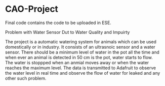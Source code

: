 # CAO-Project

Final code contains the code to be uploaded in ESE.

Problem with Water Sensor Dut to Water Quality and Impuirty

The project is a automatic watering system for animals which can be used domestically or in industry. It consists of an ultrasnoic sensor and a water sensor. There should be a minimum level of water in the pot all the time and when ever an animal is detected in 50 cm is the pot, water starts to flow. The water is stoppped when an anmial moves away or when the water reaches the maximum level. The data is transmitted to Adafruit to observe the water level in real time and observe the flow of water for leaked and any other such problem.
